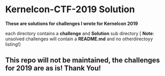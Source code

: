 # Kernelcon-CTF-2019 Solution
**These are solutions for challenges I wrote for Kernelcon 2019**


each directory contains a **challenge** and **Solution** sub directory [ **Note**: unsolved challenges will contain a **README.md** and no otherdirectoyy listing!]

## This repo will not be maintained, the challenges for 2019 are as is! Thank You!

